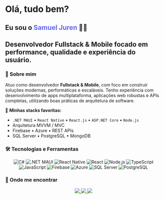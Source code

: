 
<h1>Olá, tudo bem?</h1>
<h2>Eu sou o <span style="color:#6366f1">Samuel Juren</span> 👨‍💻</h2>
<h2>Desenvolvedor Fullstack & Mobile focado em performance, qualidade e experiência do usuário.</h2>

### 🚀 Sobre mim

Atuo como desenvolvedor **Fullstack & Mobile**, com foco em construir soluções modernas, performáticas e escaláveis. Tenho experiência com desenvolvimento de apps multiplataforma, aplicações web robustas e APIs completas, utilizando boas práticas de arquitetura de software.

🎯 **Minhas stacks favoritas:**
- `.NET MAUI` • `React Native` • `React.js` • `ASP.NET Core` • `Node.js`
- Arquitetura MVVM / MVC
- Firebase • Azure • REST APIs
- SQL Server • PostgreSQL • MongoDB

### 🛠️ Tecnologias e Ferramentas

<div align="center">

![C#](https://img.shields.io/badge/C%23-5C2D91?style=for-the-badge&logo=csharp&logoColor=white)
![.NET MAUI](https://img.shields.io/badge/.NET_MAUI-512BD4?style=for-the-badge&logo=dotnet&logoColor=white)
![React Native](https://img.shields.io/badge/React_Native-20232A?style=for-the-badge&logo=react&logoColor=61DAFB)
![React](https://img.shields.io/badge/React.js-61DAFB?style=for-the-badge&logo=react&logoColor=black)
![Node.js](https://img.shields.io/badge/Node.js-339933?style=for-the-badge&logo=nodedotjs&logoColor=white)
![TypeScript](https://img.shields.io/badge/TypeScript-007ACC?style=for-the-badge&logo=typescript&logoColor=white)
![JavaScript](https://img.shields.io/badge/JavaScript-F7DF1E?style=for-the-badge&logo=javascript&logoColor=black)
![Firebase](https://img.shields.io/badge/Firebase-FFCA28?style=for-the-badge&logo=firebase&logoColor=black)
![Azure](https://img.shields.io/badge/Azure-0078D4?style=for-the-badge&logo=microsoftazure&logoColor=white)
![SQL Server](https://img.shields.io/badge/SQL_Server-CC2927?style=for-the-badge&logo=microsoftsqlserver&logoColor=white)
![PostgreSQL](https://img.shields.io/badge/PostgreSQL-4169E1?style=for-the-badge&logo=postgresql&logoColor=white)

</div>

### 📱 Onde me encontrar

<div align="center">
  <a href="https://www.linkedin.com/in/samuel-juren-97145a239/" target="_blank">
    <img src="https://img.shields.io/badge/LinkedIn-0077B5?style=for-the-badge&logo=linkedin&logoColor=white" />
  </a>
  <a href="https://www.instagram.com/ssjuren/" target="_blank">
    <img src="https://img.shields.io/badge/Instagram-E4405F?style=for-the-badge&logo=instagram&logoColor=white" />
  </a>
  <a href="https://samueljuren.dev" target="_blank">
    <img src="https://img.shields.io/badge/Portfólio-000000?style=for-the-badge&logo=vercel&logoColor=white" />
  </a>
</div>
